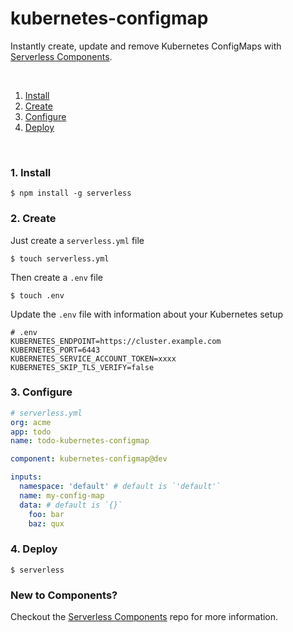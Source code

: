 # kubernetes-configmap

Instantly create, update and remove Kubernetes ConfigMaps with [Serverless Components](https://github.com/serverless/components).

&nbsp;

1. [Install](#1-install)
2. [Create](#2-create)
3. [Configure](#3-configure)
4. [Deploy](#4-deploy)

&nbsp;

### 1. Install

```console
$ npm install -g serverless
```

### 2. Create

Just create a `serverless.yml` file

```console
$ touch serverless.yml
```

Then create a `.env` file

```console
$ touch .env
```

Update the `.env` file with information about your Kubernetes setup

```
# .env
KUBERNETES_ENDPOINT=https://cluster.example.com
KUBERNETES_PORT=6443
KUBERNETES_SERVICE_ACCOUNT_TOKEN=xxxx
KUBERNETES_SKIP_TLS_VERIFY=false
```

### 3. Configure

```yml
# serverless.yml
org: acme
app: todo
name: todo-kubernetes-configmap

component: kubernetes-configmap@dev

inputs:
  namespace: 'default' # default is `'default'`
  name: my-config-map
  data: # default is `{}`
    foo: bar
    baz: qux
```

### 4. Deploy

```console
$ serverless
```

### New to Components?

Checkout the [Serverless Components](https://github.com/serverless/components) repo for more information.
